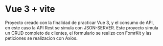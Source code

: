 # Vue 3 + vite
Proyecto creado con la finalidad de practicar Vue 3, y el consumo de API, en este caso la API Rest se simula con JSON-SERVER. Este proyecto simula un CRUD completo de clientes, el formulario se realizo con FomrKit y las peticiones se realizacion con Axios.

